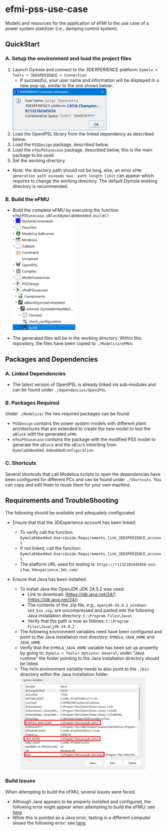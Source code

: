 # efmi-pss-use-case
Models and resources for the application of eFMI to the use case of a power system stabilizer (i.e., damping control system).

## QuickStart
### A. Setup the environment and load the project files
1. Launch Dymola and connect to the 3DEXPERIENCE platform: ``Dymola > Tools > 3DEXPERIENCE > Connection``
    - If successful, your user name and information will be displayed in a new pop-up, similar to the one shown below: 
    <img src="./docs/images/3dexconinf.png" width=300>
2. Load the OpenIPSL library from the linked dependency as described below.
3. Load the `PSSDesign` package, described below.
4. Load the `efmiPSSusecase` package, described below, this is the main package to be used.
5. Set the working directory. 
  - Note: the directory path should not be long, else, an error ``eFMU generation path exceeds max. path length limit`` can appear which requires to change the working directory. The default Dymola working directory is recommended.

### B. Build the eFMU
- Build the complete eFMU by executing the function ``efmiPSSusecase.eBlockDymolaEmbedded.build()``
    <img src="./docs/images/efmubuildcmd.png" width=200>

- The generated files will be in the working directory. Within this repository, the files have been copied to ``./Modelica/eFMUs``


## Packages and Dependencies
### A. Linked Dependencies
- The latest version of OpenIPSL is already linked via sub-modules and can be found under ``./dependencies/OpenIPSL``
### B. Packages Required
Under ``./Modelica/`` the two required packages can be found:
- `PSSDesign` contains the power system models with different plant architectures that are extended to create the new model to test the `eBlock` with the generated `eFMU`.
- `efmiPSSusecase` contains the package with the modified PSS model to generate the `eBlock` and the `eBlock` inheriting from `DymolaEmbedded.EmbeddedConfiguration`.

### C. Shortcuts
Several shortcuts that call Modelica scripts to open the dependencies have been configured for different PCs and can be found under ``./Shortcuts``. You can copy and edit them to reuse them for your own machine.

## Requirements and TroubleShooting
The following should be available and adequately configurated 
- Ensure that that the 3DExperience account has been linked:
    - To verify call the function ``DymolaEmbedded.UsersGuide.Requirements.link_3DEXPERIENCE_account``
    - If not linked, call the function: ``DymolaEmbedded.UsersGuide.Requirements.link_3DEXPERIENCE_account``
    - The platform URL used for testing is: ``https://r1132102445656-eu1-ifwe.3dexperience.3ds.com/``

- Ensure that Java has been installed:
  - To install Java the OpenJDK JDK 24.0.2 was used:
    - Link to download: [https://jdk.java.net/24/](https://jdk.java.net/24/)
    - The contents of the .zip file, e.g., ``openjdk-24.0.2_windows-x64_bin.zip``, are uncompressed and pasted into the following Java installation directory:
    ``` C:\Program Files\Java\ ```
    - Verify that the path is now as follows:
    ```C:\Program Files\Java\jdk-24.0.2```
  - The following environment variables need have been configured and point to the Java installation root directory: ``DYMOLA_JAVA_HOME`` and ``JAVA_HOME``
  - Verify that the ``DYMOLA_JAVA_HOME`` variable has been set up propertly by going to: ``Dymola > Tools> Options> General``, under "Java runtime" the folder pointing to the Java installation directory should be listed.
  - The ``PATH`` environment variable needs to also point to the `./bin` directory within the Java installation folder:
    <img src="./docs/images/javaenvvars.png" width=400>

### Build Issues
When attempting to build the eFMU, several issues were faced.
- Although Java appears to be properly installed and configured, the following error might appear when attempting to build the eFMU: see [here](./docs/excerpts/dymjavaerror01.md)
- While this is pointed as a Java error, testing in a different computer shows the following error: see [here](./docs/excerpts/dymbuilderror02.md).

